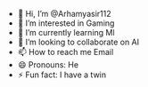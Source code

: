 - 👋 Hi, I’m @Arhamyasir112
- 👀 I’m interested in Gaming
- 🌱 I’m currently learning Ml
- 💞️ I’m looking to collaborate on AI
- 📫 How to reach me Email
- 😄 Pronouns: He
- ⚡ Fun fact: I have a twin

<!---
Arhamyasir112/Arhamyasir112 is a ✨ special ✨ repository because its `README.md` (this file) appears on your GitHub profile.
You can click the Preview link to take a look at your changes.
--->
